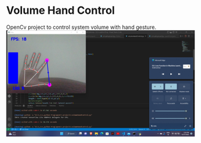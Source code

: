 # Volume Hand Control
OpenCv project to control system volume with hand gesture.
![](https://github.com/Satwik26/volumeHandControl/blob/main/Screenshot%20(43).png)

